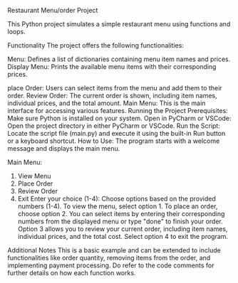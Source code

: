 Restaurant Menu/order Project


This Python project simulates a simple restaurant menu using functions and loops.


Functionality
The project offers the following functionalities:

Menu: Defines a list of dictionaries containing menu item names and prices.
Display Menu: Prints the available menu items with their corresponding prices.

place Order: Users can select items from the menu and add them to their order.
Review Order: The current order is shown, including item names, individual prices, and the total amount. Main Menu: 
This is the main interface for accessing various features. Running the Project Prerequisites: Make sure Python is installed on your system. 
Open in PyCharm or VSCode: Open the project directory in either PyCharm or VSCode. 
Run the Script: Locate the script file (main.py) and execute it using the built-in Run button or a keyboard shortcut. 
How to Use: The program starts with a welcome message and displays the main menu.


Main Menu:
1. View Menu
2. Place Order
3. Review Order
4. Exit
Enter your choice (1-4): 
Choose options based on the provided numbers (1-4).
To view the menu, select option 1.
To place an order, choose option 2. You can select items by entering their corresponding numbers from the displayed menu or type "done" to finish your order.
Option 3 allows you to review your current order, including item names, individual prices, and the total cost.
Select option 4 to exit the program.


Additional Notes
This is a basic example and can be extended to include functionalities like order quantity, removing items from the order, and implementing payment processing.
Do refer to the code comments for further details on how each function works.
